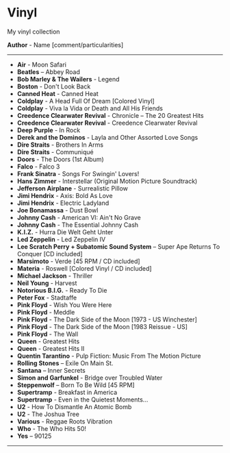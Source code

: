 # Vinyl

My vinyl collection 

**Author** - Name \[comment/particularities\]

---
- **Air** - Moon Safari
- **Beatles** – Abbey Road
- **Bob Marley & The Wailers** - Legend
- **Boston** - Don't Look Back
- **Canned Heat** - Canned Heat
- **Coldplay** - A Head Full Of Dream \[Colored Vinyl\]
- **Coldplay** - Viva la Vida or Death and All His Friends
- **Creedence Clearwater Revival** - Chronicle – The 20 Greatest Hits
- **Creedence Clearwater Revival** - Creedence Clearwater Revival
- **Deep Purple** - In Rock
- **Derek and the Dominos** - Layla and Other Assorted Love Songs
- **Dire Straits** - Brothers In Arms
- **Dire Straits** - Communiqué
- **Doors** - The Doors (1st Album)
- **Falco** - Falco 3
- **Frank Sinatra** - Songs For Swingin' Lovers!
- **Hans Zimmer** - Interstellar (Original Motion Picture Soundtrack)
- **Jefferson Airplane** - Surrealistic Pillow
- **Jimi Hendrix** - Axis: Bold As Love
- **Jimi Hendrix** - Electric Ladyland
- **Joe Bonamassa** - Dust Bowl
- **Johnny Cash** - American VI: Ain't No Grave
- **Johnny Cash** - The Essential Johnny Cash
- **K.I.Z.** - Hurra Die Welt Geht Unter
- **Led Zeppelin** - Led Zeppelin IV
- **Lee Scratch Perry + Subatomic Sound System** – Super Ape Returns To Conquer \[CD included\]
- **Marsimoto** - Verde \[45 RPM / CD included\]
- **Materia** - Roswell \[Colored Vinyl / CD included\]
- **Michael Jackson** - Thriller
- **Neil Young** - Harvest
- **Notorious B.I.G.** - Ready To Die
- **Peter Fox** - Stadtaffe
- **Pink Floyd** -  Wish You Were Here
- **Pink Floyd** - Meddle
- **Pink Floyd** - The Dark Side of the Moon \[1973 - US Winchester\]
- **Pink Floyd** - The Dark Side of the Moon \[1983 Reissue - US\]
- **Pink Floyd** - The Wall
- **Queen** - Greatest Hits
- **Queen** - Greatest Hits II
- **Quentin Tarantino** - Pulp Fiction: Music From The Motion Picture
- **Rolling Stones** – Exile On Main St.
- **Santana** – Inner Secrets
- **Simon and Garfunkel** - Bridge over Troubled Water
- **Steppenwolf** – Born To Be Wild \[45 RPM\]
- **Supertramp** - Breakfast in America
- **Supertramp** - Even in the Quietest Moments...
- **U2** - How To Dismantle An Atomic Bomb
- **U2** - The Joshua Tree
- **Various** - Reggae Roots Vibration
- **Who** - The Who Hits 50!
- **Yes** – 90125
---
